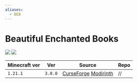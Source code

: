 ```yaml
---
aliases:
  - BEB
---
```


# Beautiful Enchanted Books

![](https://www.bisecthosting.com/images/CF/Beautiful_Enchanted_Books/BH_BEB_header.webp)
![](https://media.forgecdn.net/attachments/801/151/lupinyt_-2.jpg)

| Minecraft ver | Ver     | Source                                                                                                                                                              | Repo |
| ------------- | ------- | ------------------------------------------------------------------------------------------------------------------------------------------------------------------- | ---- |
| `1.21.1`      | `3.0.0` | [CurseForge](https://www.curseforge.com/minecraft/texture-packs/beautiful-enchanted-books) [Modirinth](https://modrinth.com/resourcepack/beautiful-enchanted-books) | //   |
